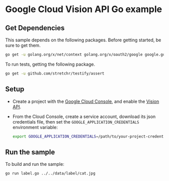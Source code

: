 # Google Cloud Vision API Go example

## Get Dependencies

This sample depends on the following packages. Before getting started, be sure to get them.

```bash
go get -u golang.org/x/net/context golang.org/x/oauth2/google google.golang.org/api/vision/...
```

To run tests, getting the following package.

```bash
go get -u github.com/stretchr/testify/assert
```

## Setup

* Create a project with the [Google Cloud Console][cloud-console], and enable
  the [Vision API][vision-api].
* From the Cloud Console, create a service account,
  download its json credentials file, then set the 
  `GOOGLE_APPLICATION_CREDENTIALS` environment variable:

  ```bash
  export GOOGLE_APPLICATION_CREDENTIALS=/path/to/your-project-credentials.json
  ```

[cloud-console]: https://console.cloud.google.com
[vision-api]: https://console.cloud.google.com/apis/api/vision.googleapis.com/overview?project=_
[adc]: https://cloud.google.com/docs/authentication#developer_workflow

## Run the sample

To build and run the sample:

```bash
go run label.go ../../data/label/cat.jpg
```
